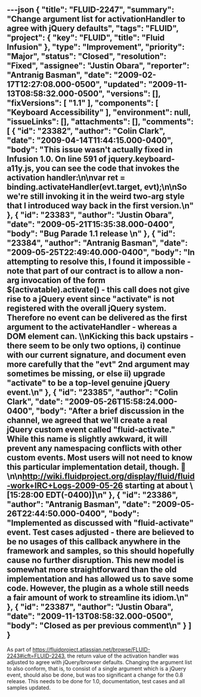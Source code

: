 ---json
{
  "title": "FLUID-2247",
  "summary": "Change argument list for activationHandler to agree with jQuery defaults",
  "tags": "FLUID",
  "project": {
    "key": "FLUID",
    "title": "Fluid Infusion"
  },
  "type": "Improvement",
  "priority": "Major",
  "status": "Closed",
  "resolution": "Fixed",
  "assignee": "Justin Obara",
  "reporter": "Antranig Basman",
  "date": "2009-02-17T12:27:08.000-0500",
  "updated": "2009-11-13T08:58:32.000-0500",
  "versions": [],
  "fixVersions": [
    "1.1"
  ],
  "components": [
    "Keyboard Accessibility"
  ],
  "environment": null,
  "issueLinks": [],
  "attachments": [],
  "comments": [
    {
      "id": "23382",
      "author": "Colin Clark",
      "date": "2009-04-14T11:44:15.000-0400",
      "body": "This issue wasn't actually fixed in Infusion 1.0. On line 591 of jquery.keyboard-a11y.js, you can see the code that invokes the activation handler:\n\nvar ret = binding.activateHandler(evt.target, evt);\n\nSo we're still invoking it in the weird two-arg style that I introduced way back in the first version.\n"
    },
    {
      "id": "23383",
      "author": "Justin Obara",
      "date": "2009-05-21T15:35:38.000-0400",
      "body": "Bug Parade 1.1 release&#x20;\n"
    },
    {
      "id": "23384",
      "author": "Antranig Basman",
      "date": "2009-05-25T22:49:40.000-0400",
      "body": "In attempting to resolve this, I found it impossible - note that part of our contract is to allow a non-arg invocation of the form $(activatable).activate() - this call does not give rise to a jQuery event since \"activate\" is not registered with the overall jQuery system. Therefore no event can be delivered as the first argument to the activateHandler - whereas a DOM element can. \\\nKicking this back upstairs - there seem to be only two options, i) continue with our current signature, and document even more carefully that the \"evt\" 2nd argument may sometimes be missing, or else ii) upgrade \"activate\" to be a top-level genuine jQuery event.\n"
    },
    {
      "id": "23385",
      "author": "Colin Clark",
      "date": "2009-05-26T15:58:24.000-0400",
      "body": "After a brief discussion in the channel, we agreed that we'll create a real jQuery custom event called \"fluid-activate.\" While this name is slightly awkward, it will prevent any namespacing conflicts with other custom events. Most users will not need to know this particular implementation detail, though. 🙂\n\n<http://wiki.fluidproject.org/display/fluid/fluid-work+IRC+Logs-2009-05-26> starting at about \\[15:28:00 EDT(-0400)]\n"
    },
    {
      "id": "23386",
      "author": "Antranig Basman",
      "date": "2009-05-26T22:44:50.000-0400",
      "body": "Implemented as discussed with \"fluid-activate\" event. Test cases adjusted - there are believed to be no usages of this callback anywhere in the framework and samples, so this should hopefully cause no further disruption. This new model is somewhat more straightforward than the old implementation and has allowed us to save some code. However, the plugin as a whole still needs a fair amount of work to streamline its idiom.\n"
    },
    {
      "id": "23387",
      "author": "Justin Obara",
      "date": "2009-11-13T08:58:32.000-0500",
      "body": "Closed as per previous comment\n"
    }
  ]
}
---
As part of <https://fluidproject.atlassian.net/browse/FLUID-2243#icft=FLUID-2243>, the return value of the activation handler was adjusted to agree with jQuery/browser defaults. Changing the argument list to also conform, that is, to consist of a single argument which is a jQuery event, should also be done, but was too significant a change for the 0.8 release. This needs to be done for 1.0, documentation, test cases and all samples updated.

        